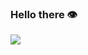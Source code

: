 ### Hello there 👁

![](https://raw.githubusercontent.com/talmkg/github-stats/master/generated/overview.svg#gh-dark-mode-only)
[](https://raw.githubusercontent.com/username/github-stats/master/generated/languages.svg#gh-dark-mode-only)
